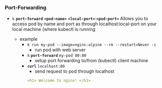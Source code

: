### Port-Forwarding

- `k` **`port-forward`** **`<pod-name>`** **`<local-port>`**:**`<pod-port>`**
Allows you to access pod by name and port as through localhost:local-port on your local machine (where kubectl is running

    - example
        - `k run my-pod --image=nginx:alpine --rm --restart=Never -i`
            - run  pod with web server
        - `k` **`port-forward`** `my-pod 80:80`
            - setup port forwarding to/from (kubectl) client machine
        - **`curl`** `localhost:80`
            - send request to pod through localhost
            ```yaml
            <h1> Welcome to nginx! </h1>
            ```

